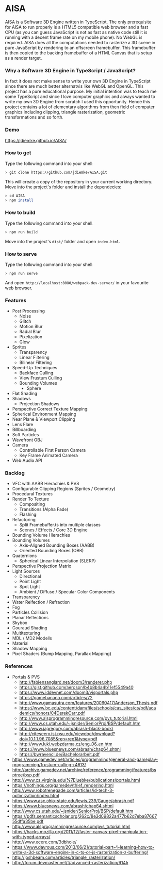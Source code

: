 # AISA
AISA is a Software 3D Engine written in TypeScript. The
only prerequisite for AISA to run properly is a HTML5 compatible web browser and a fast CPU (as you can guess JavaScript is not as fast as native code still it is running with a decent frame rate on my mobile phone). No WebGL is required.
AISA does all the computations needed to rasterize a 3D scene
in pure JavaScript by rendering to an offscreen framebuffer.
This framebuffer is then copied to the backing framebuffer of
a HTML Canvas that is setup as a render target.
### Why a Software 3D Engine in TypeScript / JavaScript?
In fact it does not make sense to write your own 3D Engine
in TypeScript since there are much better alternatvis like
WebGL and OpenGL. This project has a pure educational purpose.
My initial intention was to teach me some TypeScript and since
I love computer graphics and always wanted to write my own 3D
Engine from scratch I used this opportunity. Hence this
project contains a lot of elementary algorithms from then
field of computer graphics including clipping, triangle rasterization, geometric transformations and so forth.
### Demo
https://jdiemke.github.io/AISA/
### How to get
Type the following command into your shell:
```bash
> git clone https://github.com/jdiemke/AISA.git
```
This will create a copy of the repository in your current working directory. Move into the project's folder and install the dependecies:
```bash
> cd AISA
> npm install
```
### How to build
Type the following command into your shell:
```bash
> npm run build
```
Move into the project's `dist/` folder and open `index.html`.
### How to serve
Type the following command into your shell:
```bash
> npm run serve
```
And open `http://localhost:8080/webpack-dev-server/` in your favourite web browser.
### Features
- Post Processing
    - Noise
    - Glitch
    - Motion Blur
    - Radial Blur
    - Pixelization
    - Glow
- Sprites
    - Transparency
    - Linear Filtering
    - Bilinear Filtering
- Speed-Up Techniques
    - Backface Culling
    - View Frustum Culling
    - Bounding Volumes
        - Sphere
- Flat Shading
- Shadows
    - Projection Shadows
- Perspective Correct Texture Mapping
- Spherical Environment Mapping
- Near Plane & Viewport Clipping
- Lens Flare
- Billboarding
- Soft Particles
- Wavefront OBJ
- Camera
    - Controllable First Person Camera
    - Key Frame Animated Camera
- Web Audio API
### Backlog
- VFC with AABB Hierachies & PVS
- Configurable Clipping Regions (Sprites / Geometry)
- Procedural Textures
- Render To Texture
    - Compositing
    - Transitions (Alpha Fade)
    - Flashing
- Refactoring
    - Split Framebuffer.ts into multiple classes
    - Scenes / Effects / Core 3D Engine
- Bounding Volume Hierachies
- Bounding Volumes
    - Axis-Aligned Bounding Boxes (AABB)
    - Oriented Bounding Boxes (OBB)
- Quaternions
    - Spherical Linear Interpolation (SLERP)
- Perspective Projection Matrix
- Light Sources
    - Directional
    - Point Light
    - Spot Light
    - Ambient / Diffuse / Specular Color Components
- Transparency
- Water Relfection / Refraction
- Fog
- Particles Collision
- Planar Reflections
- Skybox
- Gouraud Shading
- Multitexturing
- MDL / MD2 Modells
- Material
- Shadow Mapping
- Pixel Shaders (Bump Mapping, Parallax Mapping)
### References
- Portals & PVS
    - http://fabiensanglard.net/doom3/renderer.php
    - https://gist.github.com/aeroson/b4b8b4a4b11ef5549a40
    - https://www.iddevnet.com/doom3/visportals.php
    - https://gamebanana.com/articles/72
    - http://www.gamasutra.com/features/20060417/Anderson_Thesis.pdf
    - https://www.bc.edu/content/dam/files/schools/cas_sites/cs/pdf/academics/honors/04DerekCarr.pdf
    - http://www.alsprogrammingresource.com/pvs_tutorial.html
    - http://www.cs.utah.edu/~jsnider/SeniorProj/BSP/default.htm
    - http://www.jagregory.com/abrash-black-book/
    - http://citeseerx.ist.psu.edu/viewdoc/download?doi=10.1.1.96.7085&rep=rep1&type=pdf
    - http://www.luki.webzdarma.cz/eng_06_en.htm
    - https://www.bluesnews.com/abrash/chap64.shtml
    - https://bwravencl.de/Bachelorarbeit.pdf
- https://www.gamedev.net/articles/programming/general-and-gameplay-programming/frustum-culling-r4613/
- http://archive.gamedev.net/archive/reference/programming/features/bsptree/bsp.pdf
- http://www.cs.virginia.edu/%7Eluebke/publications/portals.html
- https://nothings.org/gamedev/thief_rendering.html
- http://www.robotrenegade.com/articles/id-tech-3-optimization/index.html
- https://www.asc.ohio-state.edu/lewis.239/Gauge/abrash.pdf
- https://www.bluesnews.com/abrash/chap64.shtml
- http://www.cs.utah.edu/~jsnider/SeniorProj/BSP/default.htm
- https://pdfs.semanticscholar.org/262c/8e3d09822a477b62d7eba8766755dffa35be.pdf
- http://www.alsprogrammingresource.com/pvs_tutorial.html
- https://hacks.mozilla.org/2011/12/faster-canvas-pixel-manipulation-with-typed-arrays/
- http://www.ecere.com/3dbhole/
- https://www.davrous.com/2013/06/21/tutorial-part-4-learning-how-to-write-a-3d-software-engine-in-c-ts-or-js-rasterization-z-buffering/
- http://joshbeam.com/articles/triangle_rasterization/
- http://forum.devmaster.net/t/advanced-rasterization/6145
